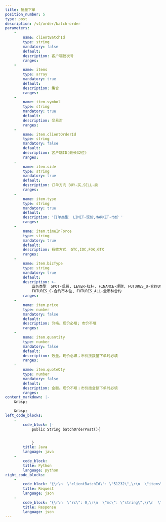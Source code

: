 ```yaml
---
title: 批量下单
position_number: 5
type: post
description: /v4/order/batch-order
parameters:
    -
        name: clientBatchId
        type: string
        mandatory: false
        default:
        description: 客户端批次号
        ranges:
    -
        name: items
        type: array
        mandatory: true
        default:
        description: 集合
        ranges:
    -
        name: item.symbol
        type: string
        mandatory: true
        default:
        description: 交易对
        ranges:
    -
        name: item.clientOrderId
        type: string
        mandatory: false
        default:
        description: 客户端ID(最长32位)
        ranges:
    -
        name: item.side
        type: string
        mandatory: true
        default:
        description: 订单方向 BUY-买,SELL-卖
        ranges:
    -
        name: item.type
        type: string
        mandatory: true
        default:
        description: '订单类型  LIMIT-现价,MARKET-市价 '
        ranges:
    -
        name: item.timeInForce
        type: string
        mandatory: true
        default:
        description: 有效方式  GTC,IOC,FOK,GTX
        ranges:
    -
        name: item.bizType
        type: string
        mandatory: true
        default:
        description: >-
            业务类型  SPOT-现货, LEVER-杠杆, FINANCE-理财, FUTURES_U-合约U本位,
            FUTURES_C-合约币本位, FUTURES_ALL-全币种合约
        ranges:
    -
        name: item.price
        type: number
        mandatory: false
        default:
        description: 价格。现价必填; 市价不填
        ranges:
    -
        name: item.quantity
        type: number
        mandatory: false
        default:
        description: 数量。现价必填；市价按数量下单时必填
        ranges:
    -
        name: item.quoteQty
        type: number
        mandatory: false
        default:
        description: 金额。现价不填；市价按金额下单时必填
        ranges:
content_markdown: |-
    &nbsp;

    &nbsp;
left_code_blocks:
    -
        code_block: |-
            public String batchOrderPost(){


            }
        title: Java
        language: java
    -
        code_block:
        title: Python
        language: python
right_code_blocks:
    -
        code_block: "{\r\n  \"clientBatchId\": \"51232\",\r\n  \"items\": [\r\n    {\r\n      \"symbol\": \"BTC_USDT\",\r\n      \"clientOrderId\": \"16559590087220001\",\r\n      \"side\": \"BUY\",\r\n      \"type\": \"LIMIT\",\r\n      \"timeInForce\": \"GTC\",\r\n      \"bizType\": \"SPOT\",\r\n      \"price\": 40000,\r\n      \"quantity\": 2,\r\n      \"quoteQty\": 80000\r\n    }\r\n  ]\r\n}"
        title: Request
        language: json
    -
        code_block: "{\r\n  \"rc\": 0,\r\n  \"mc\": \"string\",\r\n  \"ma\": [\r\n    {}\r\n  ],\r\n  \"result\": {\r\n    \"items\": [  //订单id集合\r\n      {\r\n        \"orderId\": \"6216559590087220004\"\r\n      }\r\n    ]\r\n  }\r\n}"
        title: Response
        language: json
---
```

